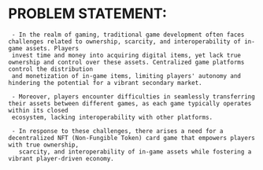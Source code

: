 # PROBLEM STATEMENT:
     - In the realm of gaming, traditional game development often faces challenges related to ownership, scarcity, and interoperability of in-game assets. Players 
     invest time and money into acquiring digital items, yet lack true ownership and control over these assets. Centralized game platforms control the distribution 
     and monetization of in-game items, limiting players' autonomy and hindering the potential for a vibrant secondary market.
     
     - Moreover, players encounter difficulties in seamlessly transferring their assets between different games, as each game typically operates within its closed 
     ecosystem, lacking interoperability with other platforms.
	
     - In response to these challenges, there arises a need for a decentralized NFT (Non-Fungible Token) card game that empowers players with true ownership, 
       scarcity, and interoperability of in-game assets while fostering a vibrant player-driven economy.


